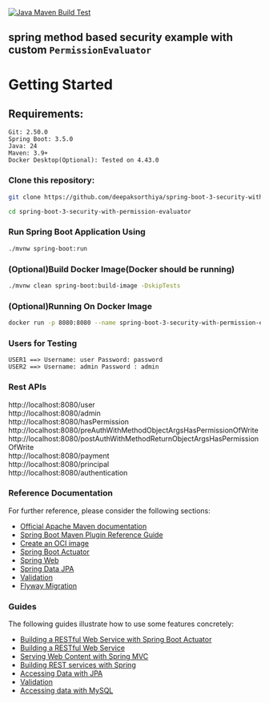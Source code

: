 [![Java Maven Build Test](https://github.com/deepaksorthiya/spring-boot-3-security-with-permission-evaluator/actions/workflows/maven-build.yml/badge.svg)](https://github.com/deepaksorthiya/spring-boot-3-security-with-permission-evaluator/actions/workflows/maven-build.yml)

## spring method based security example with custom ```PermissionEvaluator```

# Getting Started

## Requirements:

```
Git: 2.50.0
Spring Boot: 3.5.0
Java: 24
Maven: 3.9+
Docker Desktop(Optional): Tested on 4.43.0
```

### Clone this repository:

```bash
git clone https://github.com/deepaksorthiya/spring-boot-3-security-with-permission-evaluator.git
```

```bash
cd spring-boot-3-security-with-permission-evaluator
```

### Run Spring Boot Application Using

```bash
./mvnw spring-boot:run
```  

### (Optional)Build Docker Image(Docker should be running)

```bash
./mvnw clean spring-boot:build-image -DskipTests
```

### (Optional)Running On Docker Image

```bash
docker run -p 8080:8080 --name spring-boot-3-security-with-permission-evaluator deepaksorthiya/spring-boot-3-security-with-permission-evaluator:0.0.1-SNAPSHOT
```

### Users for Testing

```
USER1 ==> Username: user Password: password
USER2 ==> Username: admin Password : admin
```

### Rest APIs

http://localhost:8080/user <br>
http://localhost:8080/admin <br>
http://localhost:8080/hasPermission <br>
http://localhost:8080/preAuthWithMethodObjectArgsHasPermissionOfWrite <br>
http://localhost:8080/postAuthWithMethodReturnObjectArgsHasPermissionOfWrite <br>
http://localhost:8080/payment <br>
http://localhost:8080/principal <br>
http://localhost:8080/authentication

### Reference Documentation

For further reference, please consider the following sections:

* [Official Apache Maven documentation](https://maven.apache.org/guides/index.html)
* [Spring Boot Maven Plugin Reference Guide](https://docs.spring.io/spring-boot/maven-plugin)
* [Create an OCI image](https://docs.spring.io/spring-boot/maven-plugin/build-image.html)
* [Spring Boot Actuator](https://docs.spring.io/spring-boot/reference/actuator/index.html)
* [Spring Web](https://docs.spring.io/spring-boot/reference/web/servlet.html)
* [Spring Data JPA](https://docs.spring.io/spring-boot/reference/data/sql.html#data.sql.jpa-and-spring-data)
* [Validation](https://docs.spring.io/spring-boot//io/validation.html)
* [Flyway Migration](https://docs.spring.io/spring-boot/how-to/data-initialization.html#howto.data-initialization.migration-tool.flyway)

### Guides

The following guides illustrate how to use some features concretely:

* [Building a RESTful Web Service with Spring Boot Actuator](https://spring.io/guides/gs/actuator-service/)
* [Building a RESTful Web Service](https://spring.io/guides/gs/rest-service/)
* [Serving Web Content with Spring MVC](https://spring.io/guides/gs/serving-web-content/)
* [Building REST services with Spring](https://spring.io/guides/tutorials/rest/)
* [Accessing Data with JPA](https://spring.io/guides/gs/accessing-data-jpa/)
* [Validation](https://spring.io/guides/gs/validating-form-input/)
* [Accessing data with MySQL](https://spring.io/guides/gs/accessing-data-mysql/)
